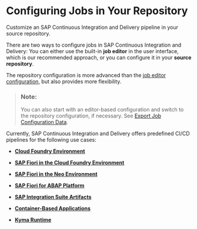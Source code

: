 <!-- loioaf397b1c47be40f79ac822004e17a860 -->

# Configuring Jobs in Your Repository

Customize an SAP Continuous Integration and Delivery pipeline in your source repository.

There are two ways to configure jobs in SAP Continuous Integration and Delivery: You can either use the built-in **job editor** in the user interface, which is our recommended approach, or you can configure it in your **source repository**.

The repository configuration is more advanced than the [job editor configuration](configuring-jobs-e293286.md), but also provides more flexibility.

> ### Note:  
> You can also start with an editor-based configuration and switch to the repository configuration, if necessary. See [Export Job Configuration Data](export-job-configuration-data-60a76d7.md).

Currently, SAP Continuous Integration and Delivery offers predefined CI/CD pipelines for the following use cases:

-   [**Cloud Foundry Environment**](configure-a-cloud-foundry-environment-job-in-your-repository-bfe48a4.md#loiobfe48a4b12ed41868f92fa564829f752)

-   [**SAP Fiori in the Cloud Foundry Environment**](configure-an-sap-fiori-in-the-cloud-foundry-environment-job-in-your-repository-03814e2.md#loio03814e24e992470cbda2b066a221d239)

-   [**SAP Fiori in the Neo Environment**](configure-an-sap-fiori-in-the-neo-environment-job-in-your-repository-4f6185c.md#loio4f6185c3282b4e998fd7d1b202b14615)

-   [**SAP Fiori for ABAP Platform**](configure-an-sap-fiori-for-the-abap-platform-job-in-your-repository-a859560.md#loioa859560bca4149488f8e94e9c9a9adad)

-   [**SAP Integration Suite Artifacts**](configure-an-sap-integration-suite-artifacts-job-in-your-repository-3daf56d.md)

-   [**Container-Based Applications**](configure-a-container-based-applications-job-in-your-repository-3552042.md)

-   [**Kyma Runtime**](configure-a-kyma-runtime-job-in-your-repository-9f1c1e2.md)


